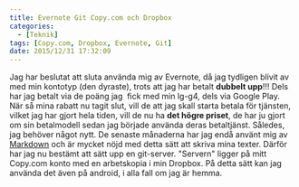 ```yaml
---
title: Evernote Git Copy.com och Dropbox
categories:
  - [Teknik]
tags: [Copy.com, Dropbox, Evernote, Git]
date: 2015/12/31 17:32:09
---
```

Jag har beslutat att sluta använda mig av Evernote, då jag tydligen blivit av med min kontotyp (den dyraste), trots att jag har betalt **dubbelt upp**!!! Dels har jag betalt via de poäng jag  fick med min lg-g4, dels via Google Play. När så mina rabatt nu tagit slut, vill de att jag skall starta betala för tjänsten, vilket jag har gjort hela tiden, vill de nu ha **det högre priset**, de har ju gjort om sin betalmodell sedan jag började använda deras betaltjänst. Således, jag behöver något nytt. De senaste månaderna har jag endå använt mig av [Markdown][1096] och är mycket nöjd med detta sätt att skriva mina texter. Därför har jag nu bestämt att sätt upp en git-server. "Servern" ligger på mitt Copy.com konto med en arbetskopia i min Dropbox. På detta sätt kan jag använda det även på android, i alla fall om jag är hemma.

[1096]: https://blogg.ihinda.com/1511-02/ "Om testredigerare ..."
